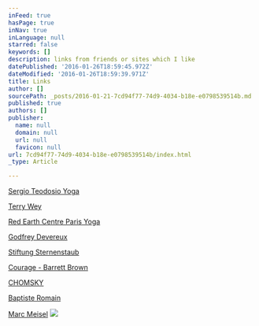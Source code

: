 ```yaml
---
inFeed: true
hasPage: true
inNav: true
inLanguage: null
starred: false
keywords: []
description: links from friends or sites which I like
datePublished: '2016-01-26T18:59:45.972Z'
dateModified: '2016-01-26T18:59:39.971Z'
title: Links
author: []
sourcePath: _posts/2016-01-21-7cd94f77-74d9-4034-b18e-e0798539514b.md
published: true
authors: []
publisher:
  name: null
  domain: null
  url: null
  favicon: null
url: 7cd94f77-74d9-4034-b18e-e0798539514b/index.html
_type: Article

---
```

[Sergio Teodosio Yoga][0]

[Terry Wey][1]

[Red Earth Centre Paris Yoga][2]

[Godfrey Devereux][3]

[Stiftung Sternenstaub][4]

[Courage - Barrett Brown][5]

[CHOMSKY][6]

[Baptiste Romain][7]

[Marc Meisel][8]
![](https://the-grid-user-content.s3-us-west-2.amazonaws.com/e8d4c389-c746-4eae-8535-3ccc13e19548.JPG)

[0]: http://www.dynamicyoga.fr/
[1]: http://www.terrywey.com/
[2]: http://www.redearthcentre.com/
[3]: http://www.dynamicyoga.com/
[4]: http://www.stiftungsternenstaub.com/
[5]: http://fnd.us/c/7zqC4
[6]: http://www.chomsky.info/
[7]: http://www.miroirdemusique.com/
[8]: http://achimschulz.net/marc-meisel/